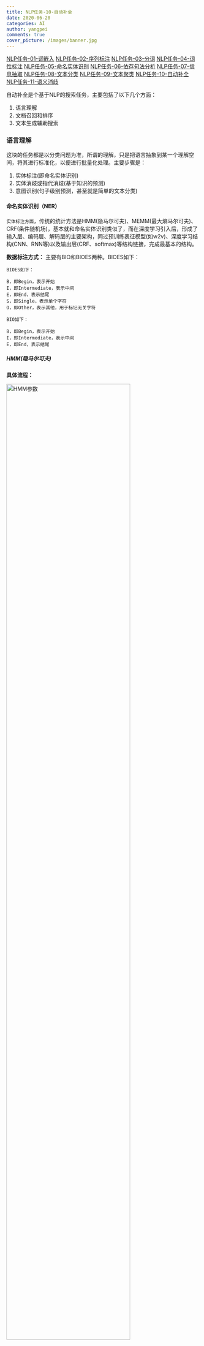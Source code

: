 ```yaml
---
title: NLP任务-10-自动补全
date: 2020-06-20
categories: AI
author: yangpei
comments: true
cover_picture: /images/banner.jpg
---
```


[NLP任务-01-词嵌入](https://iloveyou11.github.io/2020/06/11/NLP%E4%BB%BB%E5%8A%A1-01-%E8%AF%8D%E5%B5%8C%E5%85%A5/)
[NLP任务-02-序列标注](https://iloveyou11.github.io/2020/06/12/NLP%E4%BB%BB%E5%8A%A1-02-%E5%BA%8F%E5%88%97%E6%A0%87%E6%B3%A8/)
[NLP任务-03-分词](https://iloveyou11.github.io/2020/06/13/NLP%E4%BB%BB%E5%8A%A1-03-%E5%88%86%E8%AF%8D/)
[NLP任务-04-词性标注](https://iloveyou11.github.io/2020/06/14/NLP%E4%BB%BB%E5%8A%A1-04-%E8%AF%8D%E6%80%A7%E6%A0%87%E6%B3%A8/)
[NLP任务-05-命名实体识别](https://iloveyou11.github.io/2020/06/15/NLP%E4%BB%BB%E5%8A%A1-05-%E5%91%BD%E5%90%8D%E5%AE%9E%E4%BD%93%E8%AF%86%E5%88%ABNER/)
[NLP任务-06-依存句法分析](https://iloveyou11.github.io/2020/06/16/NLP%E4%BB%BB%E5%8A%A1-06-%E4%BE%9D%E5%AD%98%E5%8F%A5%E6%B3%95%E5%88%86%E6%9E%90/)
[NLP任务-07-信息抽取](https://iloveyou11.github.io/2020/06/17/NLP%E4%BB%BB%E5%8A%A1-07-%E4%BF%A1%E6%81%AF%E6%8A%BD%E5%8F%96/)
[NLP任务-08-文本分类](https://iloveyou11.github.io/2020/06/18/NLP%E4%BB%BB%E5%8A%A1-08-%E6%96%87%E6%9C%AC%E5%88%86%E7%B1%BB/)
[NLP任务-09-文本聚类](https://iloveyou11.github.io/2020/06/19/NLP%E4%BB%BB%E5%8A%A1-09-%E6%96%87%E6%9C%AC%E8%81%9A%E7%B1%BB/)
[NLP任务-10-自动补全](https://iloveyou11.github.io/2020/06/20/NLP%E4%BB%BB%E5%8A%A1-10-%E8%87%AA%E5%8A%A8%E8%A1%A5%E5%85%A8/)
[NLP任务-11-语义消歧](https://iloveyou11.github.io/2020/06/21/NLP%E4%BB%BB%E5%8A%A1-11-%E8%AF%AD%E4%B9%89%E6%B6%88%E6%AD%A7/)

自动补全是个基于NLP的搜索任务，主要包括了以下几个方面：
1.	语言理解
2.	文档召回和排序
3.	文本生成辅助搜索

### 语言理解
这块的任务都是以分类问题为准，所谓的理解，只是把语言抽象到某一个理解空间，将其进行标准化，以便进行批量化处理。主要步骤是：
1. 实体标注(即命名实体识别)
2. 实体消歧或指代消歧(基于知识的预测)
3. 意图识别(句子级别预测，甚至就是简单的文本分类)

#### 命名实体识别（NER）
`实体标注方面`，传统的统计方法是HMM(隐马尔可夫)、MEMM(最大熵马尔可夫)、CRF(条件随机场)，基本就和命名实体识别类似了，而在深度学习引入后，形成了输入层、编码层、解码层的主要架构，同过预训练表征模型(如w2v)、深度学习结构(CNN、RNN等)以及输出层(CRF、softmax)等结构链接，完成最基本的结构。

**数据标注方式：**
主要有BIO和BIOES两种。BIOES如下：
```
BIOES如下：

B，即Begin，表示开始
I，即Intermediate，表示中间
E，即End，表示结尾
S，即Single，表示单个字符
O，即Other，表示其他，用于标记无关字符

BIO如下：

B，即Begin，表示开始
I，即Intermediate，表示中间
E，即End，表示结尾
```

##### HMM(隐马尔可夫)
**具体流程：**

<img src="https://i.loli.net/2020/07/23/MPQpLulqTESiIna.png" alt="HMM参数" width="80%" />

当获得了分好词的语料之后，三个概率`θ=(A,B,Π)`可以通过如下方式获得：
(1) 初始状态概率`Π`-`P(z1)`
统计每个句子开头，序列标记分别为B，S的个数，最后除以总句子的个数，即得到了初始概率矩阵。
(2) 状态转移概率`A`-`(zi|zi-1)`
根据语料，统计不同序列状态之间转化的个数，例如`count(yi=”E”|yi-1=”M”)`为语料中i-1时刻标为“M”时，i时刻标记为“E”出现的次数。得到一个`4*4`的矩阵，再将矩阵的每个元素除以语料中该标记字的个数，得到状态转移概率矩阵。
(3) 输出观测概率`B`-`P(xi|zi)`
根据语料，统计由某个隐藏状态输出为某个观测状态的个数，例如`count(xi=”深”|yi=”B”)`为i时刻标记为“B”时，i时刻观测到字为“深”的次数。得到一个`4*N`的矩阵，再将矩阵的每个元素除以语料中该标记的个数，得到输出观测概率矩阵。

训练结束后，即可获得三个概率矩阵`θ=(A,B,Π)`，接下来需要使用维特比算法获得一个句子的最大概率分词标记序列。

<img src="https://i.loli.net/2020/07/27/qPQNLlFvnzTyUHr.png" alt="NER-HMM" width="80%" />

```
第一个词为“我”，通过初始概率矩阵和输出观测概率矩阵分别计算delta1("B")=P(y1=”S”)P(x1=”我”|y1=”S”)，delta1("M")=P(y1=”B”)P(x1=”我”|y1=”B”)，delta1("E")=P(y1=”M”)P(x1=”我”|y1=”M”)，delta1("S")=P(y1=”E”)P(x1=”我”|y1=”E”)，并设kethe1("B")=kethe1("M")=kethe1("E")=kethe1("S")=0；
同理利用公式分别计算：
delta2("B")，delta2("M")，delta2("E")，delta2("S")。图中列出了delta2("S")的计算过程，就是计算：
P(y2=”S”|y1=”B”)P(x2=”爱”|y2=”S”)
P(y2=”S”|y1=”M”)P(x2=”爱”|y2=”S”)
P(y2=”S”|y1=”E”)P(x2=”爱”|y2=”S”)
P(y2=”S”|y1=”S”)P(x2=”爱”|y2=”S”)
其中P(y2=”S”|y1=”S”)P(x2=”爱”|y2=”S”)的值最大，为0.034，因此delta2("S")，kethe2("S")="S"，同理，可以计算出delta2("B")，delta2("M")，delta2("E")及kethe2("B")，kethe2("M")，kethe2("E")。

同理可以获得第三个和第四个序列标记的delta和kethe。
到最后一个序列，delta4("B")，delta4("M")，delta4("E")，delta4("S")中delta4("S")的值最大，因此，最后一个状态为”S”。
最后，回退，
i3 = kethe4("S") ="B"
i2 =kethe3("B") = "S"
i1 = kethe2("S") ="S"
求得序列标记为：“SSBE”。
```

**HMM解决序列标注问题的优势与不足：**
HMM时非常适合用于序列标注问题，但HMM引入了马尔科夫假设，即T时刻的状态仅仅与前一时刻的状态相关。但是，语言往往是前后文相互照应的，所以HMM可能会有它的局限和问题，我们可以思考一下，如何解决这个问题。

##### CRF(条件随机场)
NER任务特征提取的网路结构如下：

<img src="https://i.loli.net/2020/07/27/7sqMkygxn83UYJO.png" alt="NER-CRF" width="80%" />

句子经过双向LSTM进行特征提取之后，会得到一个特征输出。训练时，将这个特征和对应的label输入到条件随机场中，就可以计算损失了。预测时，将自然语言输入到该网络，经CRF就可以识别该句子中的实体了。

`条件随机场(CRF)在现今NLP中序列标记任务中是不可或缺的存在。太多的实现基于此，例如LSTM+CRF，CNN+CRF，BERT+CRF。因此，这是一个必须要深入理解和吃透的模型。！！`

##### LSTM+CRF
采用LSTM作为特征抽取器，再接一个CRF层来作为输出层，结构如下图所示：

<img src="https://i.loli.net/2020/07/27/aBxdrj6Nos7SOWK.png" alt="NER-LSTM+CRF" width="80%" />

##### CNN+CRF
采用LSTM作为特征抽取器，再接一个CRF层来作为输出层，结构如下图所示：

<img src="https://i.loli.net/2020/07/27/fu8t9FBAh6yQCHb.png" alt="NER-CNN+CRF" width="80%" />

虽然CNN并不太擅长长序列的特征提取，但是CNN具有非常高效的并行运算能力，能够加快运算速度。

##### BERT+（LSTM）+CRF
利用预训练好的BERT模型，再用少量的标注数据进行fine tune，能够快速地实现NER任务。

<img src="https://i.loli.net/2020/07/27/MC2DtKFon9jUhPz.png" alt="NER-BERT+CRF" width="80%" />

#### 指代消歧
`实体消歧或指代消歧`主要是解决在用户搜索的语句中出现的问题，例如"苹果"到底是水果还是手机等等，这个是依赖上下文信息和知识库合力完成的，例如一句话"我爱吃苹果"，这个"吃"其实就是一个上下文的信息，另一方面我们要通过这个"吃"推断出这个水果的含义，我们就需要借助知识库。

##### 基于二元分类的方法
共指消解需要考虑的特征主要分为以下几类：`词汇、距离、一致性、语法、语义等`。
1. 词汇特征主要考虑两个 Mention 的字符串的匹配程度，一般而言字符串相同程度越高的 Mention共指概率越大。
2. 距离特征主要考察两个 Mention 的句子距离，这个主要依据是共指事实上也是一种局部性的替代关系， 越是临近的 Mention 之间共指概率越大。 一般而言，两个 Mention 相隔超过三个句子，共指的可能性就会很小了。
3. 一致性特征详细可以分为性别、单复数、语义类别等是否一致。这组特征主要起到筛选的作用。
4. 语法关系用来判断两个 Mention 的语法角色之间的关系，由于对句子深层的语法分析还很难办到，这里主要采用的是一些基于特定模板的方法，例如判断两个 Mention 之间是否被逗号格开或者相邻等来决定是否具有同位关系。
5. 语义特征主要是考察两个 Mention 在语义类别不一致时是否满足上下位或者同义、近义关系。这种判断主要依赖于具体的语言学词典，例如英文上的 WordNet(Fellbaum, 1998)、中文上的 HowNet(董振东,董强, 2001)等。

##### 端到端的神经共指消解
> 参考论文：Lee K, He L, Lewis M, et al. End-to-end Neural Coreference Resolution[J]. 2017:188-197.

<img src="https://i.loli.net/2020/07/27/smUq8pnOEoQVzPk.png" alt="指代消解" width="80%" />

【具体步骤】
1. 计算每个span的向量表示，并以此对各潜在mention(同一实体)打分。具体的做法是：将编码信息切分成一组sentence，对每一个sentence独立地构建深度学习模型，将特征矩阵输入到深度学习模型（如LSTM、CNN）中，得到由sentence构成的篇章文本中每一个词的向量表示。对于每个span，将其中的每个词进行组合得到span的向量表示。然后对span的向量表示进行非线性映射，得到每个潜在mention的分数，并以该分数大小对mention进行修剪，得到一定数量的mention。
2. 对每一对span的向量表示计算先行语得分。通过对两个span的mention score及它们的配对先行语得分求和，得到一对span最终的共指得分。

#### 文本分类
`意图识别方面`，应该是这几块里面最简单的，就是一套深度学习，框架即可完成，fasttext、CNN以及BiRNN-Attention。这里详见[NLP项目专题-01]()

### 文档召回和排序
这个思路和推荐系统类似，我们先把有关的全都拿出来，然后再用更为精细的方法排好序展示给用户，此处就有两个大步，召回和排序。
#### 文档召回
`召回方面`，要求更全，此处又有句法召回和语义召回。句法召回说白了就是匹配，但这里面的学问可是非常多的，字符串匹配、倒排索引(搜索系统中非常关键的基础知识)、多路召回(多领域)，语义召回则是通过词向量近邻等方式扩大召回的内容。

**倒排表（Inverted Index）**：有一个完整的词典库，分别记录每个单词出现在哪些文档中，例如：
```
我们：[Doc1，Doc13]
昨天：[Doc2]
在：[Doc1，Doc4，Doc5]
运动：[Doc1，Doc3，Doc5]
什么：[Doc1，Doc6]
```
这样可以快速找到哪个单词出现在哪个文档中（否则根据单词一个个去搜索文档时间复杂度非常高）

#### 文档排序
`排序方面`，LTR(learningtorank)其实是一个隐含在暗线但实际上已经非常经典的方向，就是为了研究排序的。
##### TextRank
TextRank是一种文本排序算法，是由网页排序算法PageRank发展而来。TextRank算法是利用局部词汇之间关系（共现窗口）对后续关键词进行排序，直接从文本本身抽取。TextRank可以进行文档排序、关键词提取、文本摘要提取等等。
##### 其他
要了解更多关于搜索引擎的排序算法，可参考[《回顾·搜索引擎算法体系简介——排序和意图篇》](https://cloud.tencent.com/developer/news/184638)
如果是视频搜索排序，可以参考[《阿里文娱搜索算法实践与思考》](https://www.infoq.cn/article/RUlwIBXPmUKILgqiyR4I)

<img src="https://i.loli.net/2020/07/27/WUANVdqfYw28HPs.png" alt="排序算法" width="80%" />

### 文本生成辅助搜索
这块主要用于辅助用户进行搜索，主要体现在下面三块功能上：
1. 自动补全。很好理解，大家在很多搜索引擎中都会看到，在百度下输入"自然语言"，他能给你预测出你可能要搜"自然语言处理"。这个使用js就可以直接解决。
2. 搜索重构。举个例子吧，你输入的是吃鸡，实际上文档库的标题是"和平精英"，那要映射过去，其实就是一种同义词重构。这个使用同义词查询就可以解决。
3. 拼写修正。英文有拼写问题，中文有错别字问题，不能保证用户100%输入正确，平时打字都可能手滑，为了更准确理解语义，我们必须在进行语义分析前修正这些错误。这个可以采用朴素贝叶斯方法解决。